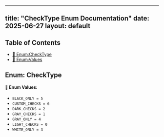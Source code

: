 <!-- Formatted by A³BS formatter.py -->
<!-- Generated by A³BS document.py -->
---
title: "CheckType Enum Documentation"
date: 2025-06-27
layout: default
---

## Table of Contents
- [🔧 Enum:CheckType](#enum-checktype)
- [🔧 Enum:Values](#enum-values)
## Enum: CheckType
#### 📝 Enum Values:
<a name="enum-values"></a>
  - `BLACK_ONLY = 5`
  - `CUSTOM_CHECKS = 6`
  - `DARK_CHECKS = 2`
  - `GRAY_CHECKS = 1`
  - `GRAY_ONLY = 4`
  - `LIGHT_CHECKS = 0`
  - `WHITE_ONLY = 3`
